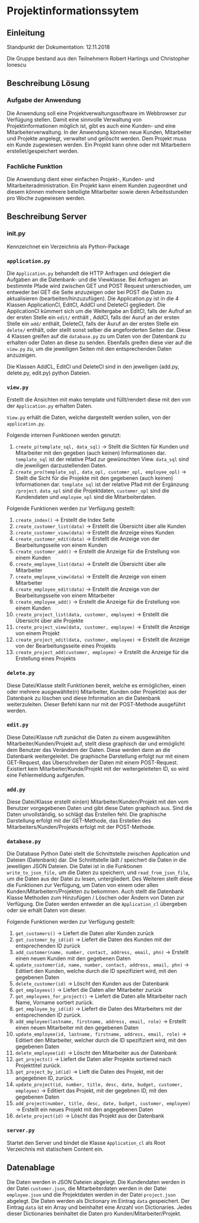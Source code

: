 # Projektinformationssytem

## Einleitung
Standpunkt der Dokumentation: 12.11.2018

Die Gruppe bestand aus den Teilnehmern Robert Hartings und Christopher Ionescu

## Beschreibung Lösung
### Aufgabe der Anwendung
Die Anwendung soll eine Projektverwaltungssoftware im Webbrowser zur Verfügung stellen. Damit eine sinnvolle Verwaltung von Projektinformationen möglich ist, gibt es auch eine Kunden- und eine Mitarbeiterverwaltung. In der Anwendung können neue Kunden, Mitarbeiter und Projekte angelegt, verwaltet und gelöscht werden. Dem Projekt muss ein Kunde zugewiesen werden. Ein Projekt kann ohne oder mit Mitarbeitern erstellet/gespeichert werden.

### Fachliche Funktion
Die Anwendung dient einer einfachen Projekt-, Kunden- und Mitarbeiteradministration. Ein Projekt kann einem Kunden zugeordnet und diesem können mehrere beteiligte Mitarbeiter sowie deren Arbeitsstunden pro Woche zugewiesen werden.

## Beschreibung Server

### __init.py__
Kennzeichnet ein Verzeichnis als Python-Package

### `application.py`

Die `Application.py` behandelt die HTTP Anfragen und delegiert die Aufgaben an die Datenbank- und die Viewklasse.
Bei Anfragen an bestimmte Pfade wird zwischen GET und POST Request unterschieden, um entweder bei GET die Seite anzuzeigen oder bei POST die Daten zu aktualisieren (bearbeiten/hinzuzufügen). Die Application.py ist in die 4 Klassen ApplicationCl, EditCl, AddCl und DeleteCl gegliedert. Die ApplicationCl kümmert sich um die Weitergabe an EditCl, falls der Aufruf an der ersten Stelle ein `edit/` enthält , AddCl, falls der Auruf an der ersten Stelle ein `add/` enthält, DeleteCl, falls der Auruf an der ersten Stelle ein `delete/` enthält, oder stellt sonst selber die angeforderten Seiten dar. Diese 4 Klassen greifen auf die `database.py` zu um Daten von der Datenbank zu erhalten oder Daten an diese zu senden. Ebenfalls greifen diese vier auf die `view.py` zu, um die jeweiligen Seiten mit den entsprechenden Daten anzuzeigen.

Die Klassen AddCL, EditCl und DeleteCl sind in den jeweiligen (add.py, delete.py, edit.py) python Dateien.

### `view.py`
Erstellt die Ansichten mit mako template und füllt/rendert diese mit den von der `Application.py` erhalten Daten.

`View.py` erhält die Daten, welche dargestellt werden sollen, von der `application.py`.

Folgende internen Funktionen werden genutzt:

1. `create_p(template_sql, data_sql)` -> Stellt die Sichten für Kunden und Mitarbeiter mit den gegeben (auch keinen) Informationen dar. `template_sql` ist der relative Pfad zur gewünschten View. `data_sql` sind die jeweiligen darzustellenden Daten.
2. `create_pro(template_sql, data_opl, customer_opl, employee_opl)` -> Stellt die Sicht für die Projekte mit den gegebenen (auch keinen) Informationen dar. `template_sql` ist der relative Pfad mit der Ergänzung `/project`. `data_opl` sind die Projektdaten, `customer_opl` sind die Kundendaten und `employee_opl` sind die Mitarbeiterdaten.

Folgende Funktionen werden zur Verfügung gestellt:


1. `create_index()` -> Erstellt die Index Seite
2. `create_customer_list(data)` -> Erstellt die Übersicht über alle Kunden
3. `create_customer_view(data)` -> Erstellt die Anzeige eines Kunden
4. `create_customer_edit(data)` -> Erstellt die Anzeige von der Bearbeitungsseite von einem Kunden
5. `create_customer_add()` -> Erstellt die Anzeige für die Erstellung von einem Kunden
6. `create_employee_list(data)` -> Erstellt die Übersicht über alle Mitarbeiter
7. `create_employee_view(data)` -> Erstellt die Anzeige von einem Mitarbeiter
8. `create_employee_edit(data)` -> Erstellt die Anzeige von der Bearbeitungsseite von einem Mitarbeiter
9. `create_employee_add()` -> Erstellt die Anzeige für die Erstellung von einem Kunden
10. `create_project_list(data, customer, employee)` -> Erstellt die Übersicht über alle Projekte
11. `create_project_view(data, customer, employee)` -> Erstellt die Anzeige von einem Projekt
12. `create_project_edit(data, customer, employee)` -> Erstellt die Anzeige von der Bearbeitungsseite eines Projekts
13. `create_project_add(customer, employee)` -> Erstellt die Anzeige für die Erstellung eines Projekts

### `delete.py`
Diese Datei/Klasse stellt Funktionen bereit, welche es ermöglichen, einen oder mehrere ausgewählte(n) Mitarbeiter, Kunden oder Projekt(e) aus der Datenbank zu löschen und diese Information an die Datenbank weiterzuleiten.
Dieser Befehl kann nur mit der POST-Methode ausgeführt werden.

### `edit.py`
Diese Datei/Klasse ruft zunächst die Daten zu einem ausgewählten Mitarbeiter/Kunden/Projekt auf, stellt diese graphisch dar und ermöglicht dem Benutzer das Verändern der Daten. Diese werden dann an die Datenbank weitergeleitet.
Die graphische Darstellung erfolgt nur mit einem GET-Request, das Überschreiben der Daten mit einem POST-Request.
Existiert kein Mitarbeiter/Kunde/Projekt mit der weitergeleiteten ID, so wird eine Fehlermeldung aufgerufen.

### `add.py`
Diese Datei/Klasse erstellt ein(en) Mitarbeiter/Kunden/Projekt mit den vom Benutzer vorgegebenen Daten und gibt diese Daten graphisch aus. Sind die Daten unvollständig, so schlägt das Erstellen fehl.
Die graphische Darstellung erfolgt mit der GET-Methode, das Erstellen des Mitarbeiters/Kunden/Projekts erfolgt mit der POST-Methode.

### `database.py`
Die Database Python Datei stellt die Schnittstelle zwischen Application und Dateien (Datenbank) dar. Die Schnittstelle lädt / speichert die Daten in die jeweiligen JSON Dateien.
Die Datei ist in die Funktionen `write_to_json_file,` um die Daten zu speichern, und `read_from_json_file`, um die Daten aus der Datei zu lesen, untergliedert. Des Weiteren  stellt diese die Funktionen zur Verfügung, um Daten von einem oder allen Kunden/Mitarbeitern/Projekten zu bekommen. Auch stellt die Datenbank Klasse Methoden zum Hinzufügen / Löschen oder Ändern von Daten zur Verfügung. Die Daten werden entweder an die `Application_cl` übergeben oder sie erhält Daten von dieser.

Folgende Funktionen werden zur Verfügung gestellt:

1. `get_customers()` -> Liefert die Daten aller Kunden zurück
2. `get_customer_by_id(id)` -> Liefert die Daten des Kunden mit der entsprechenden ID zurück
3. `add_customer(name, number, contact, address, email, phn)` -> Erstellt einen neuen Kunden mit den gegebenen Daten
4. `update_customer(id, name, number, contact, address, email, phn)` -> Editiert den Kunden, welche durch die ID spezifiziert wird, mit den gegebenen Daten
5. `delete_customer(id)` -> Löscht den Kunden aus der Datenbank
6. `get_employees()` -> Liefert die Daten aller Mitarbeiter zurück
7. `get_employees_for_project()` -> Liefert die Daten alle Mitarbeiter nach Name, Vorname sortiert zurück.
8. `get_employee_by_id(id)` -> Liefert die Daten des Mitarbeiters mit der entsprechenden ID zurück.
9. `add_employee(lastname, firstname, address, email, role)` -> Erstellt einen neuen Mitarbeiter mit den gegebenen Daten
10. `update_employee(id, lastname, firstname, address, email, role)` -> Editiert den Mitarbeiter, welcher durch die ID spezifiziert wird, mit den gegebenen Daten
11. `delete_employee(id)` -> Löscht den Mitarbeiter aus der Datenbank
12. `get_projects()` -> Liefert die Daten aller Projekte sortiered nach Projekttitel zurück.
13. `get_project_by_id(id)` -> Lieft die Daten des Projekt, mit der angegebnen ID, zurück.
14. `update_project(id, number, title, desc, date, budget, customer, employee)` -> Editiert das Projekt, mit der gegebnen ID, mit den gegebenen Daten
15. `add_project(number, title, desc, date, budget, customer, employee)` -> Erstellt ein neues Projekt mit den angegebenen Daten
16. `delete_project(id)` -> Löscht das Projekt aus der Datenbank

### `server.py`
Startet den Server und bindet die Klasse `Application_cl` als Root Verzeichnis mit statischem Content ein.

## Datenablage
Die Daten werden in JSON Dateien abgelegt. Die Kundendaten werden in der Datei `customer.json`, die Mitarbeiterdaten werden in der Datei `employee.json` und die Projektdaten werden in der Datei `project.json` abgelegt. Die Daten werden als Dictionary im Eintrag `data` gespeichert. Der Eintrag `data` ist ein Array und beinhaltet eine Anzahl von Dictionaries. Jedes dieser Dictionaries beinhaltet die Daten pro Kunden/Mitarbeiter/Projekt.
